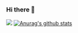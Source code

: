 ### Hi there 👋

<!--
**sofakeer/sofakeer** is a ✨ _special_ ✨ repository because its `README.md` (this file) appears on your GitHub profile.

Here are some ideas to get you started:

- 🔭 I’m currently working on ...
- 🌱 I’m currently learning ...
- 👯 I’m looking to collaborate on ...
- 🤔 I’m looking for help with ...
- 💬 Ask me about ...
- 📫 How to reach me: ...
- 😄 Pronouns: ...
- ⚡ Fun fact: ...
-->
![](https://visitor-badge.glitch.me/badge?page_id=sofakeer.sofakeer)
[![Anurag's github stats](https://github-readme-stats.vercel.app/api?username=sofakeer)](https://github.com/anuraghazra/github-readme-stats)
